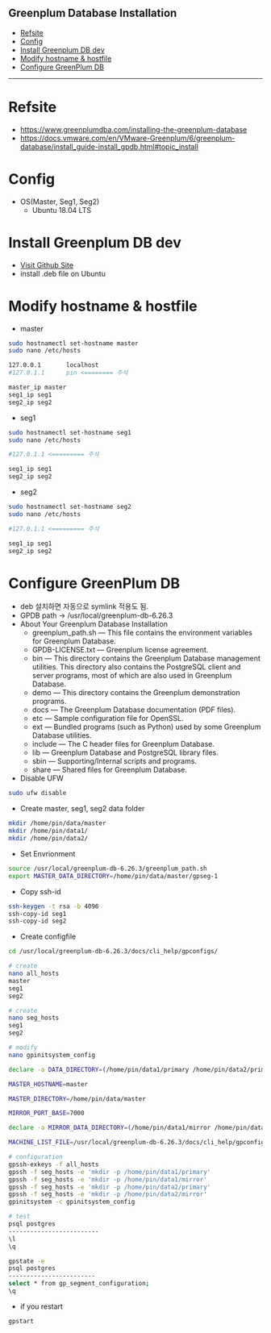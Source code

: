 Greenplum Database Installation
---
- [Refsite](#refsite)
- [Config](#config)
- [Install Greenplum DB dev](#install-greenplum-db-dev)
- [Modify hostname \& hostfile](#modify-hostname--hostfile)
- [Configure GreenPlum DB](#configure-greenplum-db)

---
# Refsite
* https://www.greenplumdba.com/installing-the-greenplum-database
* https://docs.vmware.com/en/VMware-Greenplum/6/greenplum-database/install_guide-install_gpdb.html#topic_install

# Config
* OS(Master, Seg1, Seg2)
  * Ubuntu 18.04 LTS


# Install Greenplum DB dev
* [Visit Github Site](https://github.com/greenplum-db/gpdb/releases)
* install .deb file on Ubuntu

# Modify hostname & hostfile
* master
```bash
sudo hostnamectl set-hostname master
sudo nano /etc/hosts

127.0.0.1       localhost
#127.0.1.1      pin <======== 주석 

master_ip master
seg1_ip seg1
seg2_ip seg2
```
* seg1
```bash
sudo hostnamectl set-hostname seg1
sudo nano /etc/hosts

#127.0.1.1 <========= 주석

seg1_ip seg1
seg2_ip seg2
```
* seg2
```bash
sudo hostnamectl set-hostname seg2
sudo nano /etc/hosts

#127.0.1.1 <========= 주석

seg1_ip seg1
seg2_ip seg2
```

# Configure GreenPlum DB
* deb 설치하면 자동으로 symlink 적용도 됨.
* GPDB path -> /usr/local/greenplum-db-6.26.3
* About Your Greenplum Database Installation
  * greenplum_path.sh — This file contains the environment variables for Greenplum Database. 
  * GPDB-LICENSE.txt — Greenplum license agreement.
  * bin — This directory contains the Greenplum Database management utilities. This directory also contains the PostgreSQL client and server programs, most of which are also used in Greenplum Database.
  * demo — This directory contains the Greenplum demonstration programs.
  * docs — The Greenplum Database documentation (PDF files).
  * etc — Sample configuration file for OpenSSL.
  * ext — Bundled programs (such as Python) used by some Greenplum Database utilities.
  * include — The C header files for Greenplum Database.
  * lib — Greenplum Database and PostgreSQL library files.
  * sbin — Supporting/Internal scripts and programs.
  * share — Shared files for Greenplum Database.
* Disable UFW
```bash
sudo ufw disable
```

* Create master, seg1, seg2 data folder
```bash
mkdir /home/pin/data/master
mkdir /home/pin/data1/
mkdir /home/pin/data2/
```
* Set Envrionment
```bash
source /usr/local/greenplum-db-6.26.3/greenplum_path.sh
export MASTER_DATA_DIRECTORY=/home/pin/data/master/gpseg-1
```
* Copy ssh-id
```bash
ssh-keygen -t rsa -b 4096
ssh-copy-id seg1
ssh-copy-id seg2
```
* Create configfile
```bash
cd /usr/local/greenplum-db-6.26.3/docs/cli_help/gpconfigs/
```
```bash
# create
nano all_hosts
master
seg1
seg2
```
```bash
# create
nano seg_hosts
seg1
seg2
```

```bash
# modify
nano gpinitsystem_config

declare -a DATA_DIRECTORY=(/home/pin/data1/primary /home/pin/data2/primary)

MASTER_HOSTNAME=master

MASTER_DIRECTORY=/home/pin/data/master

MIRROR_PORT_BASE=7000

declare -a MIRROR_DATA_DIRECTORY=(/home/pin/data1/mirror /home/pin/data2/mirror)

MACHINE_LIST_FILE=/usr/local/greenplum-db-6.26.3/docs/cli_help/gpconfigs/seg_hosts
```

```bash
# configuration
gpssh-exkeys -f all_hosts
gpssh -f seg_hosts -e 'mkdir -p /home/pin/data1/primary'
gpssh -f seg_hosts -e 'mkdir -p /home/pin/data1/mirror'
gpssh -f seg_hosts -e 'mkdir -p /home/pin/data2/primary'
gpssh -f seg_hosts -e 'mkdir -p /home/pin/data2/mirror'
gpinitsystem -c gpinitsystem_config 
```

```bash
# test
psql postgres
-------------------------
\l
\q

gpstate -e
psql postgres
------------------------
select * from gp_segment_configuration;
\q
```

* if you restart
```
gpstart
```